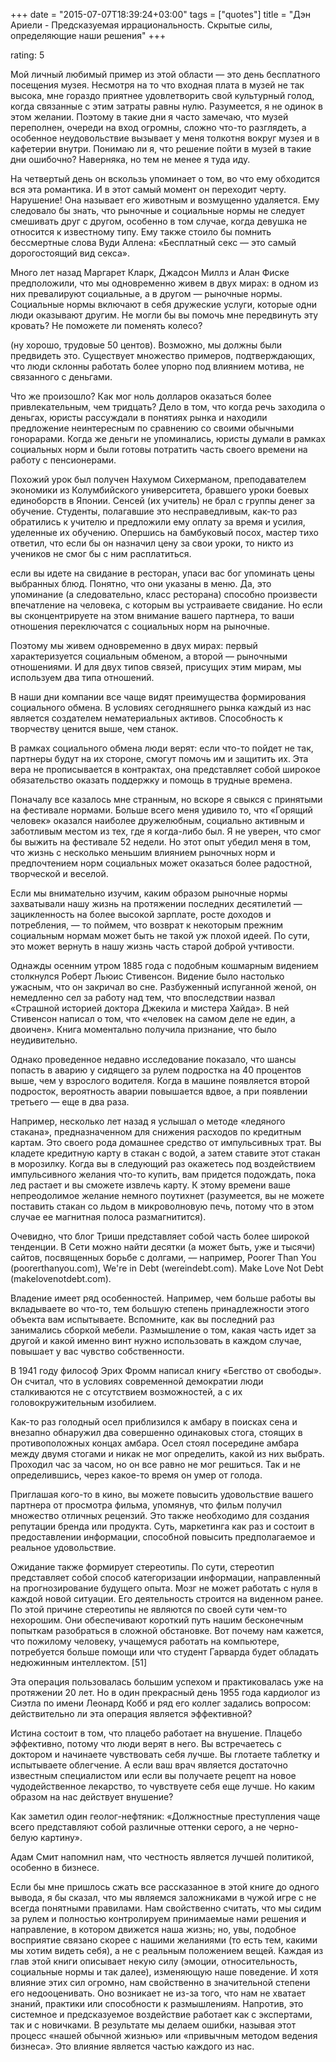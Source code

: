 +++
date = "2015-07-07T18:39:24+03:00"
tags = ["quotes"]
title = "Дэн Ариели - Предсказуемая иррациональность. Скрытые силы, определяющие наши решения"
+++

rating: 5

Мой личный любимый пример из этой области — это день бесплатного посещения
музея. Несмотря на то что входная плата в музей не так высока, мне гораздо
приятнее удовлетворить свой культурный голод, когда связанные с этим затраты
равны нулю. Разумеется, я не одинок в этом желании. Поэтому в такие дни я часто
замечаю, что музей переполнен, очереди на вход огромны, сложно что-то
разглядеть, а особенное неудовольствие вызывает у меня толкотня вокруг музея и в
кафетерии внутри. Понимаю ли я, что решение пойти в музей в такие дни ошибочно?
Наверняка, но тем не менее я туда иду.

На четвертый день он вскользь упоминает о том, во что ему обходится вся эта
романтика. И в этот самый момент он переходит черту. Нарушение! Она называет его
животным и возмущенно удаляется. Ему следовало бы знать, что рыночные и
социальные нормы не следует смешивать друг с другом, особенно в том случае,
когда девушка не относится к известному типу. Ему также стоило бы помнить
бессмертные слова Вуди Аллена: «Бесплатный секс — это самый дорогостоящий вид
секса».

Много лет назад Маргарет Кларк, Джадсон Миллз и Алан Фиске предположили, что мы
одновременно живем в двух мирах: в одном из них превалируют социальные, а в
другом — рыночные нормы. Социальные нормы включают в себя дружеские услуги,
которые одни люди оказывают другим. Не могли бы вы помочь мне передвинуть эту
кровать? Не поможете ли поменять колесо?

(ну хорошо, трудовые 50 центов). Возможно, мы должны были предвидеть это.
Существует множество примеров, подтверждающих, что люди склонны работать более
упорно под влиянием мотива, не связанного с деньгами.

Что же произошло? Как мог ноль долларов оказаться более привлекательным, чем
тридцать? Дело в том, что когда речь заходила о деньгах, юристы рассуждали в
понятиях рынка и находили предложение неинтересным по сравнению со своими
обычными гонорарами. Когда же деньги не упоминались, юристы думали в рамках
социальных норм и были готовы потратить часть своего времени на работу с
пенсионерами.

Похожий урок был получен Нахумом Сихерманом, преподавателем экономики из
Колумбийского университета, бравшего уроки боевых единоборств в Японии. Сенсей
(их учитель) не брал с группы денег за обучение. Студенты, полагавшие это
несправедливым, как-то раз обратились к учителю и предложили ему оплату за время
и усилия, уделенные их обучению. Опершись на бамбуковый посох, мастер тихо
ответил, что если бы он назначил цену за свои уроки, то никто из учеников не
смог бы с ним расплатиться.

если вы идете на свидание в ресторан, упаси вас бог упоминать цены выбранных
блюд. Понятно, что они указаны в меню. Да, это упоминание (а следовательно,
класс ресторана) способно произвести впечатление на человека, с которым вы
устраиваете свидание. Но если вы сконцентрируете на этом внимание вашего
партнера, то ваши отношения переключатся с социальных норм на рыночные.

Поэтому мы живем одновременно в двух мирах: первый характеризуется социальным
обменом, а второй — рыночными отношениями. И для двух типов связей, присущих
этим мирам, мы используем два типа отношений.

В наши дни компании все чаще видят преимущества формирования социального обмена.
В условиях сегодняшнего рынка каждый из нас является создателем нематериальных
активов. Способность к творчеству ценится выше, чем станок.

В рамках социального обмена люди верят: если что-то пойдет не так, партнеры
будут на их стороне, смогут помочь им и защитить их. Эта вера не прописывается в
контрактах, она представляет собой широкое обязательство оказать поддержку и
помощь в трудные времена.

Поначалу все казалось мне странным, но вскоре я свыкся с принятыми на фестивале
нормами. Больше всего меня удивило то, что «Горящий человек» оказался наиболее
дружелюбным, социально активным и заботливым местом из тех, где я когда-либо
был. Я не уверен, что смог бы выжить на фестивале 52 недели. Но этот опыт убедил
меня в том, что жизнь с несколько меньшим влиянием рыночных норм и предпочтением
норм социальных может оказаться более радостной, творческой и веселой.

Если мы внимательно изучим, каким образом рыночные нормы захватывали нашу жизнь
на протяжении последних десятилетий — зацикленность на более высокой зарплате,
росте доходов и потребления, — то поймем, что возврат к некоторым прежним
социальным нормам может быть не такой уж плохой идеей. По сути, это может
вернуть в нашу жизнь часть старой доброй учтивости.

Однажды осенним утром 1885 года с подобным кошмарным видением столкнулся Роберт
Льюис Стивенсон. Видение было настолько ужасным, что он закричал во сне.
Разбуженный испуганной женой, он немедленно сел за работу над тем, что
впоследствии назвал «Страшной историей доктора Джекила и мистера Хайда». В ней
Стивенсон написал о том, что «человек на самом деле не един, а двоичен». Книга
моментально получила признание, что было неудивительно.

Однако проведенное недавно исследование показало, что шансы попасть в аварию у
сидящего за рулем подростка на 40 процентов выше, чем у взрослого водителя.
Когда в машине появляется второй подросток, вероятность аварии повышается вдвое,
а при появлении третьего — еще в два раза.

Например, несколько лет назад я услышал о методе «ледяного стакана»,
предназначенном для снижения расходов по кредитным картам. Это своего рода
домашнее средство от импульсивных трат. Вы кладете кредитную карту в стакан с
водой, а затем ставите этот стакан в морозилку. Когда вы в следующий раз
окажетесь под воздействием импульсивного желания что-то купить, вам придется
подождать, пока лед растает и вы сможете извлечь карту. К этому времени ваше
непреодолимое желание немного поутихнет (разумеется, вы не можете поставить
стакан со льдом в микроволновую печь, потому что в этом случае ее магнитная
полоса размагнитится).

Очевидно, что блог Триши представляет собой часть более широкой тенденции. В
Сети можно найти десятки (а может быть, уже и тысячи) сайтов, посвященных борьбе
с долгами, — например, Poorer Than You (poorerthanyou.com), We're in Debt
(wereindebt.com). Make Love Not Debt (makelovenotdebt.com).

Владение имеет ряд особенностей. Например, чем больше работы вы вкладываете во
что-то, тем большую степень принадлежности этого объекта вам испытываете.
Вспомните, как вы последний раз занимались сборкой мебели. Размышление о том,
какая часть идет за другой и какой именно винт нужно использовать в каждом
случае, повышает у вас чувство собственности.

В 1941 году философ Эрих Фромм написал книгу «Бегство от свободы». Он считал,
что в условиях современной демократии люди сталкиваются не с отсутствием
возможностей, а с их головокружительным изобилием.

Как-то раз голодный осел приблизился к амбару в поисках сена и внезапно
обнаружил два совершенно одинаковых стога, стоящих в противоположных концах
амбара. Осел стоял посередине амбара между двумя стогами и никак не мог
определить, какой из них выбрать. Проходил час за часом, но он все равно не мог
решиться. Так и не определившись, через какое-то время он умер от голода.

Приглашая кого-то в кино, вы можете повысить удовольствие вашего партнера от
просмотра фильма, упомянув, что фильм получил множество отличных рецензий. Это
также необходимо для создания репутации бренда или продукта. Суть, маркетинга
как раз и состоит в предоставлении информации, способной повысить предполагаемое
и реальное удовольствие.

Ожидание также формирует стереотипы. По сути, стереотип представляет собой
способ категоризации информации, направленный на прогнозирование будущего опыта.
Мозг не может работать с нуля в каждой новой ситуации. Его деятельность строится
на виденном ранее. По этой причине стереотипы не являются по своей сути чем-то
нехорошим. Они обеспечивают короткий путь нашим бесконечным попыткам разобраться
в сложной обстановке. Вот почему нам кажется, что пожилому человеку, учащемуся
работать на компьютере, потребуется больше помощи или что студент Гарварда будет
обладать недюжинным интеллектом. [51]

Эта операция пользовалась большим успехом и практиковалась уже на протяжении 20
лет. Но в один прекрасный день 1955 года кардиолог из Сиэтла по имени Леонард
Кобб и ряд его коллег задались вопросом: действительно ли эта операция является
эффективной?

Истина состоит в том, что плацебо работает на внушение. Плацебо эффективно,
потому что люди верят в него. Вы встречаетесь с доктором и начинаете чувствовать
себя лучше. Вы глотаете таблетку и испытываете облегчение. А если ваш врач
является достаточно известным специалистом или если вы получаете рецепт на новое
чудодейственное лекарство, то чувствуете себя еще лучше. Но каким образом на нас
действует внушение?

Как заметил один геолог-нефтяник: «Должностные преступления чаще всего
представляют собой различные оттенки серого, а не черно-белую картину».

Адам Смит напомнил нам, что честность является лучшей политикой, особенно в бизнесе.

Если бы мне пришлось сжать все рассказанное в этой книге до одного вывода, я бы
сказал, что мы являемся заложниками в чужой игре с не всегда понятными
правилами. Нам свойственно считать, что мы сидим за рулем и полностью
контролируем принимаемые нами решения и направление, в котором движется наша
жизнь; но, увы, подобное восприятие связано скорее с нашими желаниями (то есть
тем, какими мы хотим видеть себя), а не с реальным положением вещей. Каждая из
глав этой книги описывает некую силу (эмоции, относительность, социальные нормы
и так далее), изменяющую наше поведение. И хотя влияние этих сил огромно, нам
свойственно в значительной степени его недооценивать. Оно возникает не из-за
того, что нам не хватает знаний, практики или способности к размышлениям.
Напротив, это системное и предсказуемое воздействие работает как с экспертами,
так и с новичками. В результате мы делаем ошибки, называя этот процесс «нашей
обычной жизнью» или «привычным методом ведения бизнеса». Это влияние является
частью каждого из нас.

